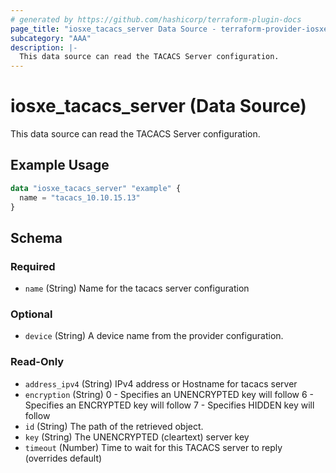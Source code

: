 ```yaml
---
# generated by https://github.com/hashicorp/terraform-plugin-docs
page_title: "iosxe_tacacs_server Data Source - terraform-provider-iosxe"
subcategory: "AAA"
description: |-
  This data source can read the TACACS Server configuration.
---
```


# iosxe_tacacs_server (Data Source)

This data source can read the TACACS Server configuration.

## Example Usage

```terraform
data "iosxe_tacacs_server" "example" {
  name = "tacacs_10.10.15.13"
}
```

<!-- schema generated by tfplugindocs -->
## Schema

### Required

- `name` (String) Name for the tacacs server configuration

### Optional

- `device` (String) A device name from the provider configuration.

### Read-Only

- `address_ipv4` (String) IPv4 address or Hostname for tacacs server
- `encryption` (String) 0 - Specifies an UNENCRYPTED key will follow 6 - Specifies an ENCRYPTED key will follow 7 - Specifies HIDDEN key will follow
- `id` (String) The path of the retrieved object.
- `key` (String) The UNENCRYPTED (cleartext) server key
- `timeout` (Number) Time to wait for this TACACS server to reply (overrides default)
